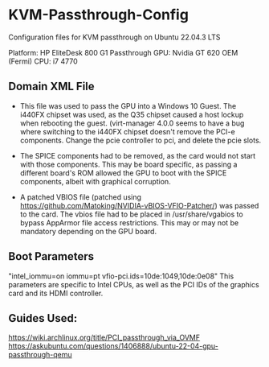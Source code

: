 # KVM-Passthrough-Config
Configuration files for KVM passthrough on Ubuntu 22.04.3 LTS

Platform: HP EliteDesk 800 G1
Passthrough GPU: Nvidia GT 620 OEM (Fermi)
CPU: i7 4770

## Domain XML File
- This file was used to pass the GPU into a Windows 10 Guest. The i440FX chipset was used, as the Q35 chipset caused a host lockup when rebooting the guest. (virt-manager 4.0.0 seems to have a bug where switching to the i440FX chipset doesn't remove the PCI-e components. Change the pcie controller to pci, and delete the pcie slots.

- The SPICE components had to be removed, as the card would not start with those components. This may be board specific, as passing a different board's ROM allowed the GPU to boot with the SPICE components, albeit with graphical corruption. 

- A patched VBIOS file (patched using https://github.com/Matoking/NVIDIA-vBIOS-VFIO-Patcher/) was passed to the card. The vbios file had to be placed in /usr/share/vgabios to bypass AppArmor file access restrictions. This may or may not be mandatory depending on the GPU board.

## Boot Parameters
"intel_iommu=on iommu=pt vfio-pci.ids=10de:1049,10de:0e08"
This parameters are specific to Intel CPUs, as well as the PCI IDs of the graphics card and its HDMI controller.



## Guides Used:
https://wiki.archlinux.org/title/PCI_passthrough_via_OVMF
https://askubuntu.com/questions/1406888/ubuntu-22-04-gpu-passthrough-qemu
